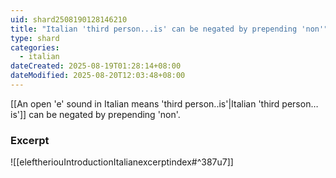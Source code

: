 ```yaml
---
uid: shard2508190128146210
title: "Italian 'third person...is' can be negated by prepending 'non'"
type: shard
categories:
  - italian
dateCreated: 2025-08-19T01:28:14+08:00
dateModified: 2025-08-20T12:03:48+08:00
---
```

[[An open 'e' sound in Italian means 'third person..is'|Italian 'third person…is']] can be negated by prepending 'non'. 

### Excerpt
![[eleftheriouIntroductionItalianexcerptindex#^387u7]]
